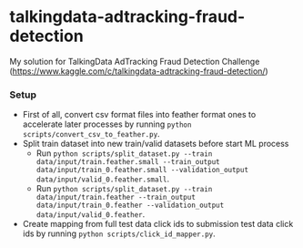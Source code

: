 # talkingdata-adtracking-fraud-detection
My solution for TalkingData AdTracking Fraud Detection Challenge (https://www.kaggle.com/c/talkingdata-adtracking-fraud-detection/)

### Setup
* First of all, convert csv format files into feather format ones to accelerate later processes by running `python scripts/convert_csv_to_feather.py`. 
* Split train dataset into new train/valid datasets before start ML process
  * Run `python scripts/split_dataset.py --train data/input/train.feather.small --train_output data/input/train_0.feather.small --validation_output data/input/valid_0.feather.small`. 
  * Run `python scripts/split_dataset.py --train data/input/train.feather --train_output data/input/train_0.feather --validation_output data/input/valid_0.feather`. 
* Create mapping from full test data click ids to submission test data click ids by running `python scripts/click_id_mapper.py`. 
